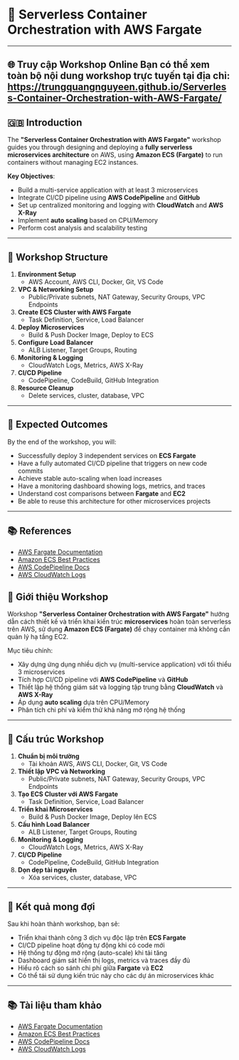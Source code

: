 # 🚀 Serverless Container Orchestration with AWS Fargate
---
🌐 Truy cập Workshop Online
Bạn có thể xem toàn bộ nội dung workshop trực tuyến tại địa chỉ:
https://trungquangnguyeen.github.io/Serverless-Container-Orchestration-with-AWS-Fargate/
---
## 🇬🇧 Introduction
The **"Serverless Container Orchestration with AWS Fargate"** workshop guides you through designing and deploying a **fully serverless microservices architecture** on AWS, using **Amazon ECS (Fargate)** to run containers without managing EC2 instances.

**Key Objectives**:
- Build a multi-service application with at least 3 microservices
- Integrate CI/CD pipeline using **AWS CodePipeline** and **GitHub**
- Set up centralized monitoring and logging with **CloudWatch** and **AWS X-Ray**
- Implement **auto scaling** based on CPU/Memory
- Perform cost analysis and scalability testing

---

## 📂 Workshop Structure
1. **Environment Setup**  
   - AWS Account, AWS CLI, Docker, Git, VS Code
2. **VPC & Networking Setup**  
   - Public/Private subnets, NAT Gateway, Security Groups, VPC Endpoints
3. **Create ECS Cluster with AWS Fargate**  
   - Task Definition, Service, Load Balancer
4. **Deploy Microservices**  
   - Build & Push Docker Image, Deploy to ECS
5. **Configure Load Balancer**  
   - ALB Listener, Target Groups, Routing
6. **Monitoring & Logging**  
   - CloudWatch Logs, Metrics, AWS X-Ray
7. **CI/CD Pipeline**  
   - CodePipeline, CodeBuild, GitHub Integration
8. **Resource Cleanup**  
   - Delete services, cluster, database, VPC

---

## 🎯 Expected Outcomes
By the end of the workshop, you will:
- Successfully deploy 3 independent services on **ECS Fargate**
- Have a fully automated CI/CD pipeline that triggers on new code commits
- Achieve stable auto-scaling when load increases
- Have a monitoring dashboard showing logs, metrics, and traces
- Understand cost comparisons between **Fargate** and **EC2**
- Be able to reuse this architecture for other microservices projects

---

## 📚 References
- [AWS Fargate Documentation](https://docs.aws.amazon.com/AmazonECS/latest/developerguide/AWS_Fargate.html)  
- [Amazon ECS Best Practices](https://aws.github.io/aws-ecs-best-practices/)  
- [AWS CodePipeline Docs](https://docs.aws.amazon.com/codepipeline/)  
- [AWS CloudWatch Logs](https://docs.aws.amazon.com/cloudwatch/)
  
## 📌 Giới thiệu Workshop
Workshop **"Serverless Container Orchestration with AWS Fargate"** hướng dẫn cách thiết kế và triển khai kiến trúc **microservices** hoàn toàn serverless trên AWS, sử dụng **Amazon ECS (Fargate)** để chạy container mà không cần quản lý hạ tầng EC2.

Mục tiêu chính:
- Xây dựng ứng dụng nhiều dịch vụ (multi-service application) với tối thiểu 3 microservices
- Tích hợp CI/CD pipeline với **AWS CodePipeline** và **GitHub**
- Thiết lập hệ thống giám sát và logging tập trung bằng **CloudWatch** và **AWS X-Ray**
- Áp dụng **auto scaling** dựa trên CPU/Memory
- Phân tích chi phí và kiểm thử khả năng mở rộng hệ thống

---

## 📂 Cấu trúc Workshop
1. **Chuẩn bị môi trường**  
   - Tài khoản AWS, AWS CLI, Docker, Git, VS Code
2. **Thiết lập VPC và Networking**  
   - Public/Private subnets, NAT Gateway, Security Groups, VPC Endpoints
3. **Tạo ECS Cluster với AWS Fargate**  
   - Task Definition, Service, Load Balancer
4. **Triển khai Microservices**  
   - Build & Push Docker Image, Deploy lên ECS
5. **Cấu hình Load Balancer**  
   - ALB Listener, Target Groups, Routing
6. **Monitoring & Logging**  
   - CloudWatch Logs, Metrics, AWS X-Ray
7. **CI/CD Pipeline**  
   - CodePipeline, CodeBuild, GitHub Integration
8. **Dọn dẹp tài nguyên**  
   - Xóa services, cluster, database, VPC

---

## 🎯 Kết quả mong đợi
Sau khi hoàn thành workshop, bạn sẽ:
- Triển khai thành công 3 dịch vụ độc lập trên **ECS Fargate**
- CI/CD pipeline hoạt động tự động khi có code mới
- Hệ thống tự động mở rộng (auto-scale) khi tải tăng
- Dashboard giám sát hiển thị logs, metrics và traces đầy đủ
- Hiểu rõ cách so sánh chi phí giữa **Fargate** và **EC2**
- Có thể tái sử dụng kiến trúc này cho các dự án microservices khác

---

## 📚 Tài liệu tham khảo
- [AWS Fargate Documentation](https://docs.aws.amazon.com/AmazonECS/latest/developerguide/AWS_Fargate.html)  
- [Amazon ECS Best Practices](https://aws.github.io/aws-ecs-best-practices/)  
- [AWS CodePipeline Docs](https://docs.aws.amazon.com/codepipeline/)  
- [AWS CloudWatch Logs](https://docs.aws.amazon.com/cloudwatch/)

